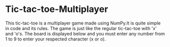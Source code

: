 # Tic-tac-toe-Multiplayer
This tic-tac-toe is a multiplayer game made using NumPy.It is quite simple in code and its rules. The game is just like the regular tic-tac-toe with 'x' and 'o's. The board is displayed below and you must enter any number from 1 to 9 to enter your respected character (x or o).
